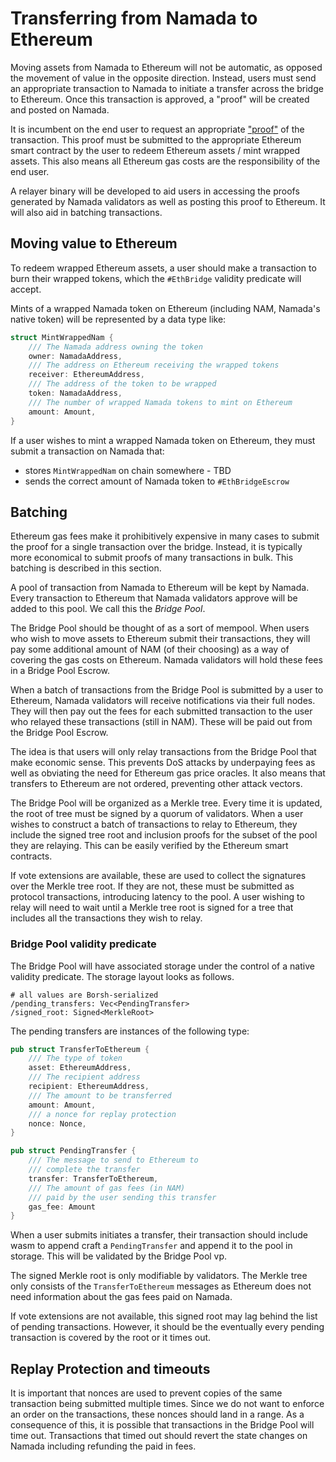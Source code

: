 # Transferring from Namada to Ethereum

Moving assets from Namada to Ethereum will not be automatic, as opposed the
movement of value in the opposite direction. Instead, users must send an
appropriate transaction to Namada to initiate a transfer across the bridge
to Ethereum. Once this transaction is approved, a "proof" will be created
and posted on Namada.

It is incumbent on the end user to  request an appropriate ["proof"](proofs.md) 
of the transaction. This proof must be submitted to the appropriate Ethereum smart
contract by the user to redeem Ethereum assets / mint wrapped assets. This also
means all Ethereum gas costs are the responsibility of the end user.

A relayer binary will be developed to aid users in accessing the proofs
generated by Namada validators as well as posting this proof to Ethereum. It
will also aid in batching transactions.

## Moving value to Ethereum

To redeem wrapped Ethereum assets, a user should make a transaction to burn
their wrapped tokens, which the `#EthBridge` validity predicate will accept.

Mints of a wrapped Namada token on Ethereum (including NAM, Namada's native token)
will be represented by a data type like:
```rust
struct MintWrappedNam {
    /// The Namada address owning the token
    owner: NamadaAddress,
    /// The address on Ethereum receiving the wrapped tokens
    receiver: EthereumAddress,
    /// The address of the token to be wrapped 
    token: NamadaAddress,
    /// The number of wrapped Namada tokens to mint on Ethereum
    amount: Amount,
}
```

If a user wishes to mint a wrapped Namada token on Ethereum, they must
submit a transaction on Namada that:
- stores `MintWrappedNam` on chain somewhere - TBD
- sends the correct amount of Namada token to `#EthBridgeEscrow`

## Batching

Ethereum gas fees make it prohibitively expensive in many cases to submit
the proof for a single transaction over the bridge. Instead, it is typically
more economical to submit proofs of many transactions in bulk. This batching
is described in this section.

A pool of transaction from Namada to Ethereum will be kept by Namada. Every
transaction to Ethereum that Namada validators approve will be added to this
pool. We call this the _Bridge Pool_.

The Bridge Pool should be thought of as a sort of mempool. When users who
wish to move assets to Ethereum submit their transactions, they will pay some
additional amount of NAM (of their choosing) as a way of covering the gas
costs on Ethereum. Namada validators will hold these fees in a Bridge Pool
Escrow.

When a batch of transactions from the Bridge Pool is submitted by a user to
Ethereum, Namada validators will receive notifications via their full nodes.
They will then pay out the fees for each submitted transaction to the user who
relayed these transactions (still in NAM). These will be paid out from the
Bridge Pool Escrow.

The idea is that users will only relay transactions from the Bridge Pool
that make economic sense. This prevents DoS attacks by underpaying fees as
well as obviating the need for Ethereum gas price oracles. It also means
that transfers to Ethereum are not ordered, preventing other attack vectors.

The Bridge Pool will be organized as a Merkle tree. Every time it is updated,
the root of tree must be signed by a quorum of validators. When a user
wishes to construct a batch of transactions to relay to Ethereum, they
include the signed tree root and inclusion proofs for the subset of the pool
they are relaying. This can be easily verified by the Ethereum smart contracts.

If vote extensions are available, these are used to collect the signatures
over the Merkle tree root. If they are not, these must be submitted as protocol
transactions, introducing latency to the pool. A user wishing to relay will
need to wait until a Merkle tree root is signed for a tree that
includes all the transactions they wish to relay.

### Bridge Pool validity predicate

The Bridge Pool will have associated storage under the control of a native 
validity predicate. The storage layout looks as follows.

```
# all values are Borsh-serialized
/pending_transfers: Vec<PendingTransfer>
/signed_root: Signed<MerkleRoot>
```

The pending transfers are instances of the following type:
```rust
pub struct TransferToEthereum {
    /// The type of token 
    asset: EthereumAddress,
    /// The recipient address
    recipient: EthereumAddress,
    /// The amount to be transferred
    amount: Amount,
    /// a nonce for replay protection
    nonce: Nonce,
}

pub struct PendingTransfer {
    /// The message to send to Ethereum to 
    /// complete the transfer
    transfer: TransferToEthereum,
    /// The amount of gas fees (in NAM)
    /// paid by the user sending this transfer
    gas_fee: Amount
}
```
When a user submits initiates a transfer, their transaction should include wasm
to append craft a `PendingTransfer` and append it to the pool in storage. 
This will be validated by the Bridge Pool vp. 

The signed Merkle root is only modifiable by validators. The Merkle tree 
only consists of the `TransferToEthereum` messages as Ethereum does not need 
information about the gas fees paid on Namada. 

If vote extensions are not available, this signed root may lag behind the 
list of pending transactions. However, it should be the eventually every 
pending transaction is covered by the root or it times out.

## Replay Protection and timeouts

It is important that nonces are used to prevent copies of the same
transaction being submitted multiple times. Since we do not want to enforce
an order on the transactions, these nonces should land in a range. As a
consequence of this, it is possible that transactions in the Bridge Pool will
time out. Transactions that timed out should revert the state changes on
Namada including refunding the paid in fees.
